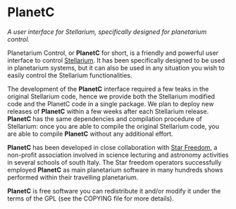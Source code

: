 # PlanetC
*A user interface for Stellarium, specifically designed for planetarium control.*

Planetarium Control, or **PlanetC** for short, is a friendly and powerful user interface to control [Stellarium](http://stellarium.org/).  It has been specifically designed to be used in planetarium systems, but it can also be used in any situation you wish to easily control the Stellarium functionalities.

The development of the **PlanetC** interface required a few teaks in the original Stellarium code, hence we provide both the Stellarium modified code and the PlanetC code in a single package.
We plan to deploy new releases of **PlanetC** within a few weeks after each Stellarium release.
**PlanetC** has the same dependencies and compilation procedure of Stellarium: once you are able to compile the original Stellarium code, you are able to compile **PlanetC** without any additional effort.

**PlanetC** has been developed in close collaboration with [Star Freedom](http://www.starfreedom.it/), a non-profit association involved in science lecturing and astronomy activities in several schools of south Italy.  The Star freedom  operators successfully employed **PlanetC** as main planetarium software in many hundreds shows performed within their travelling planetarium.

**PlanetC** is free software you can redistribute it and/or modify it under the terms of the GPL (see the COPYING file for more details).
